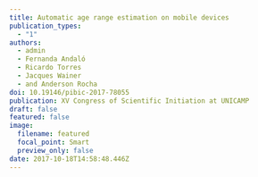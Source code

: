 ```yaml
---
title: Automatic age range estimation on mobile devices
publication_types:
  - "1"
authors:
  - admin
  - Fernanda Andaló
  - Ricardo Torres
  - Jacques Wainer
  - and Anderson Rocha
doi: 10.19146/pibic-2017-78055
publication: XV Congress of Scientific Initiation at UNICAMP
draft: false
featured: false
image:
  filename: featured
  focal_point: Smart
  preview_only: false
date: 2017-10-18T14:58:48.446Z
---
```

